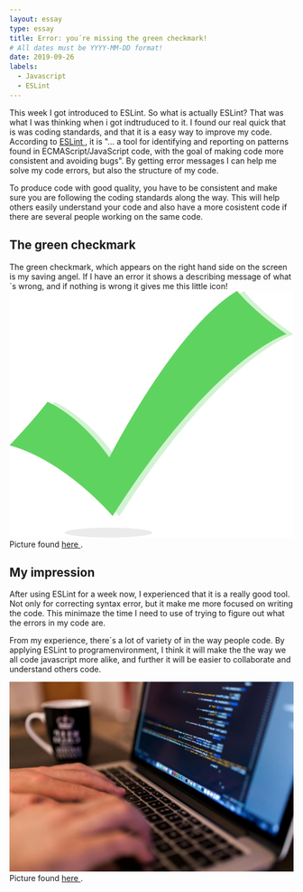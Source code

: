 ```yaml
---
layout: essay
type: essay
title: Error: you´re missing the green checkmark!
# All dates must be YYYY-MM-DD format!
date: 2019-09-26
labels:
  - Javascript
  - ESLint
---
```

This week I got introduced to ESLint. So what is actually ESLint? That was what I was thinking when i got indtruduced to it. I found our real quick that is was coding standards, and that it is a easy way to improve my code. According to <a href="
https://eslint.org/docs/user-guide/getting-started">ESLint </a>, it is  "... a tool for identifying and reporting on patterns found in ECMAScript/JavaScript code, with the goal of making code more consistent and avoiding bugs". By getting error messages I can help me solve my code errors, but also the structure of my code.

To produce code with good quality, you have to be consistent and make sure you are following the coding standards along the way. This will help others easily understand your code and also have a more cosistent code if there are several people working on the same code. 


<h2>The green checkmark</h2>
The green checkmark, which appears on the right hand side on the screen is my saving angel. If I have an error it shows a describing message of what´s wrong, and if nothing is wrong it gives me this little icon!

<img class="ui image" src="../images/Checkmark.svg">
Picture found <a href="https://commons.wikimedia.org/wiki/File:Checkmark_green.svg">here </a>. 


<h2>My impression </h2>
After using ESLint for a week now, I experienced that it is a really good tool. Not only for correcting syntax error, but it make me more focused on writing the code. This minimaze the time I need to use of trying to figure out what the errors in my code are. 

From my experience, there´s a lot of variety of in the way people code. By applying ESLint to programenvironment, I think it will make the the way we all code javascript more alike, and further it will be easier to collaborate and understand others code. 

<img class="ui image" src="../images/code.jpg">
Picture found <a href="https://pixnio.com/objects/computer/programming-code-programmer-coding-coffee-cup-computer-copy-hands-computer-keyboard">here </a>. 


